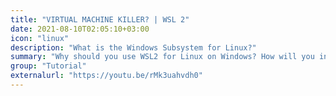 ```yaml
---
title: "VIRTUAL MACHINE KILLER? | WSL 2"
date: 2021-08-10T02:05:10+03:00
icon: "linux"
description: "What is the Windows Subsystem for Linux?"
summary: "Why should you use WSL2 for Linux on Windows? How will you install WSL2?"
group: "Tutorial"
externalurl: "https://youtu.be/rMk3uahvdh0"
---
```

